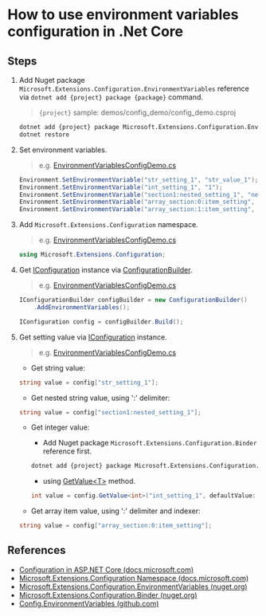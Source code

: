 # How to use environment variables configuration in .Net Core

## Steps

1. Add Nuget package `Microsoft.Extensions.Configuration.EnvironmentVariables` reference via `dotnet add {project} package {package}` command.

    > `{project}` sample: demos/config_demo/config_demo.csproj

    ```bash
    dotnet add {project} package Microsoft.Extensions.Configuration.EnvironmentVariables
    dotnet restore
    ```

2. Set environment variables.

   > e.g. [EnvironmentVariablesConfigDemo.cs](../../demos/config_demo/EnvironmentVariablesConfigDemo.cs)

    ```csharp
    Environment.SetEnvironmentVariable("str_setting_1", "str_value_1");
    Environment.SetEnvironmentVariable("int_setting_1", "1");
    Environment.SetEnvironmentVariable("section1:nested_setting_1", "nested_value_1");
    Environment.SetEnvironmentVariable("array_section:0:item_setting", "item_value_1");
    Environment.SetEnvironmentVariable("array_section:1:item_setting", "item_value_2");
    ```

3. Add `Microsoft.Extensions.Configuration` namespace.

    > e.g. [EnvironmentVariablesConfigDemo.cs](../../demos/config_demo/EnvironmentVariablesConfigDemo.cs)
    ```csharp
    using Microsoft.Extensions.Configuration;
    ```

4. Get [IConfiguration](https://docs.microsoft.com/en-us/dotnet/api/microsoft.extensions.configuration.iconfiguration) instance via [ConfigurationBuilder](https://docs.microsoft.com/en-us/dotnet/api/microsoft.extensions.configuration.configurationbuilder).

    > e.g. [EnvironmentVariablesConfigDemo.cs](../../demos/config_demo/EnvironmentVariablesConfigDemo.cs)
    ```csharp
    IConfigurationBuilder configBuilder = new ConfigurationBuilder()
        .AddEnvironmentVariables();

    IConfiguration config = configBuilder.Build();
    ```

5. Get setting value via [IConfiguration](https://docs.microsoft.com/en-us/dotnet/api/microsoft.extensions.configuration.iconfiguration) instance.

    > e.g. [EnvironmentVariablesConfigDemo.cs](../../demos/config_demo/EnvironmentVariablesConfigDemo.cs)
    * Get string value:
    ```csharp
    string value = config["str_setting_1"];
    ```

    * Get nested string value, using ':' delimiter:
    ```csharp
    string value = config["section1:nested_setting_1"];
    ```

    * Get integer value:
        * Add Nuget package `Microsoft.Extensions.Configuration.Binder` reference first.
        ```bash
        dotnet add {project} package Microsoft.Extensions.Configuration.Binder
        ```
        * using [GetValue&lt;T&gt;](https://docs.microsoft.com/en-us/dotnet/api/microsoft.extensions.configuration.configurationbinder.getvalue) method.
        ```csharp
        int value = config.GetValue<int>("int_setting_1", defaultValue: 0);
        ```

    * Get array item value, using ':' delimiter and indexer:
    ```csharp
    string value = config["array_section:0:item_setting"];
    ```

## References

* [Configuration in ASP.NET Core (docs.microsoft.com)](https://docs.microsoft.com/en-us/aspnet/core/fundamentals/configuration/)
* [Microsoft.Extensions.Configuration Namespace (docs.microsoft.com)](https://docs.microsoft.com/en-us/dotnet/api/microsoft.extensions.configuration)
* [Microsoft.Extensions.Configuration.EnvironmentVariables (nuget.org)](https://www.nuget.org/packages/Microsoft.Extensions.Configuration.EnvironmentVariables)
* [Microsoft.Extensions.Configuration.Binder (nuget.org)](https://www.nuget.org/packages/Microsoft.Extensions.Configuration.Binder)
* [Config.EnvironmentVariables (github.com)](https://github.com/aspnet/Configuration/tree/dev/src/Config.EnvironmentVariables)